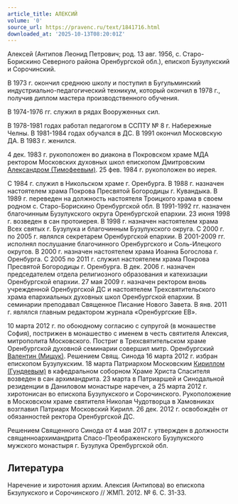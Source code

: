 ```yaml
---
article_title: АЛЕКСИЙ
volume: '0'
source_url: https://pravenc.ru/text/1841716.html
downloaded_at: '2025-10-13T08:20:01Z'
---
```


Алексей (Антипов Леонид Петрович; род. 13 авг. 1956, с. Старо-Борискино Северного района Оренбургской обл.), епископ Бузулукский и Сорочинский.

В 1973 г. окончил среднюю школу и поступил в Бугульминский индустриально-педагогический техникум, который окончил в 1978 г., получив диплом мастера производственного обучения.

В 1974-1976 гг. служил в рядах Вооруженных сил.

В 1978-1981 годах работал педагогом в ССПТУ № 8 г. Набережные Челны. В 1981-1984 годах обучался в ДС. В 1991 окончил Московскую ДА. В 1983 г. женился.

4 дек. 1983 г. рукоположен во диакона в Покровском храме МДА ректором Московских духовных школ епископом Дмитровским [Александром (Тимофеевым)](https://pravenc.ru/text/АЛЕКСАНДР.html). 25 фев. 1984 г. рукоположен во иерея.

С 1984 г. служил в Никольском храме г. Оренбурга. В 1988 г. назначен настоятелем храма Покрова Пресвятой Богородицы г. Кувандыка. В 1989 г. переведен на должность настоятеля Троицкого храма в своем родном с. Старо-Борискино Оренбургской обл. В 1991-1992 гг. назначен благочинным Бузулукского округа Оренбургской епархии. 23 июня 1998 г. возведен в сан протоиерея. В 1998 г. назначен настоятелем храма Всех святых г. Бузулука и благочинным Бузулукского округа. С 2000 г. по 2005 г. являлся секретарем Оренбургской епархии. В 2001-2009 гг. исполнял послушание благочинного Оренбургского и Соль-Илецкого округов. В 2000 г. назначен настоятелем храма Иоанна Богослова г. Оренбурга. С 2005 по 2011 г. служил настоятелем храма Покрова Пресвятой Богородицы г. Оренбурга. В дек. 2006 г. назначен председателем отдела религиозного образования и катехизации Оренбургской епархии. 27 мая 2009 г. назначен ректором вновь учрежденной Оренбургской ДС и настоятелем Трехсвятительского храма епархиальных духовных школ Оренбургской епархии. В семинарии преподавал Священное Писание Нового Завета. В янв. 2011 г. являлся главным редактором журнала «Оренбургские ЕВ».

10 марта 2012 г. по обоюдному согласию с супругой (в монашестве София), пострижен в монашество с именем в честь святителя Алексия, митрополита Московского. Постриг в Трехсвятительском храме Оренбургской духовной семинарии совершил митр. Оренбургский [Валентин (Мищук)](<https://pravenc.ru/text/Валентин (Мищук).html>). Решением Свящ. Синода 16 марта 2012 г. избран епископом Бузулукским. 18 марта Патриархом Московским [Кириллом (Гундяевым)](<https://pravenc.ru/text/КИРИЛЛ  ПАТРИАРХ МОСКОВСКИЙ И ВСЕЯ РУСИ.html>) в кафедральном соборном Храме Христа Спасителя возведен в сан архимандрита. 23 марта в Патриаршей и Синодальной резиденции в Даниловом монастыре наречен, а 25 марта 2012 г. хиротонисан во епископа Бузулукского и Сорочинского. Рукоположение в Московском храме святителя Николая Чудотворца в Хамовниках возглавил Патриарх Московский Кирилл.
26 дек. 2012 г. освобождён от обязанностей ректора Оренбургской ДС.

Решением Священного Синода от 4 мая 2017 г. утвержден в должности священноархимандрита Спасо-Преображенского Бузулукского мужского монастыря г. Бузулука Оренбургской обл.

## Литература

Наречение и хиротония архим. Алексия (Антипова) во епископа Бкзулукского и Сорочинского // ЖМП. 2012. № 6. С. 31-33.

